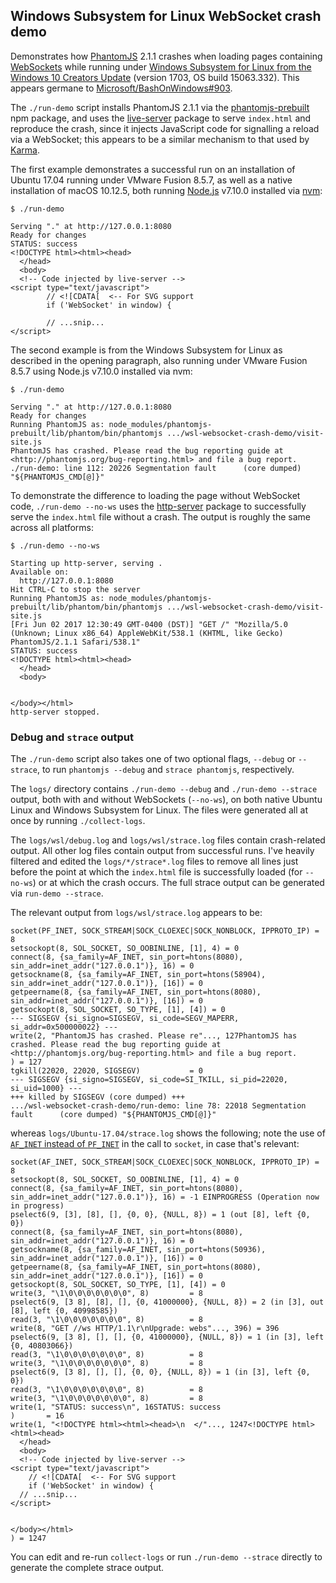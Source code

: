 ## Windows Subsystem for Linux WebSocket crash demo

Demonstrates how [PhantomJS][phantom] 2.1.1 crashes when loading pages
containing [WebSockets][ws] while running under [Windows Subsystem for Linux
from the Windows 10 Creators Update][wsl] (version 1703, OS build 15063.332).
This appears germane to [Microsoft/BashOnWindows#903][#903].

[phantom]: http://phantomjs.org/
[ws]:      https://developer.mozilla.org/en-US/docs/Web/API/WebSockets_API
[wsl]:     https://blogs.msdn.microsoft.com/commandline/2017/04/11/windows-10-creators-update-whats-new-in-bashwsl-windows-console/
[#903]:    https://github.com/Microsoft/BashOnWindows/issues/903

The `./run-demo` script installs PhantomJS 2.1.1 via the [phantomjs-prebuilt][]
npm package, and uses the [live-server][] package to serve `index.html` and
reproduce the crash, since it injects JavaScript code for signalling a reload
via a WebSocket; this appears to be a similar mechanism to that used by
[Karma][].

[phantomjs-prebuilt]: https://www.npmjs.com/package/phantomjs-prebuilt
[live-server]:        https://www.npmjs.com/package/live-server
[Karma]:              https://karma-runner.github.io/

The first example demonstrates a successful run on an installation of Ubuntu
17.04 running under VMware Fusion 8.5.7, as well as a native installation of
macOS 10.12.5, both running [Node.js][] v7.10.0 installed via [nvm][]:

[Node.js]: https://nodejs.org/
[nvm]:     https://github.com/creationix/nvm

```
$ ./run-demo

Serving "." at http://127.0.0.1:8080
Ready for changes
STATUS: success
<!DOCTYPE html><html><head>
  </head>
  <body>
  <!-- Code injected by live-server -->
<script type="text/javascript">
        // <![CDATA[  <-- For SVG support
        if ('WebSocket' in window) {

        // ...snip...
</script>
```

The second example is from the Windows Subsystem for Linux as described in
the opening paragraph, also running under VMware Fusion 8.5.7 using Node.js
v7.10.0 installed via nvm:

```
$ ./run-demo

Serving "." at http://127.0.0.1:8080
Ready for changes
Running PhantomJS as: node_modules/phantomjs-prebuilt/lib/phantom/bin/phantomjs .../wsl-websocket-crash-demo/visit-site.js
PhantomJS has crashed. Please read the bug reporting guide at
<http://phantomjs.org/bug-reporting.html> and file a bug report.
./run-demo: line 112: 20226 Segmentation fault      (core dumped) "${PHANTOMJS_CMD[@]}"
```

To demonstrate the difference to loading the page without WebSocket code,
`./run-demo --no-ws` uses the [http-server][] package to successfully serve the
`index.html` file without a crash. The output is roughly the same across all
platforms:

[http-server]: https://www.npmjs.com/package/http-server

```
$ ./run-demo --no-ws

Starting up http-server, serving .
Available on:
  http://127.0.0.1:8080
Hit CTRL-C to stop the server
Running PhantomJS as: node_modules/phantomjs-prebuilt/lib/phantom/bin/phantomjs .../wsl-websocket-crash-demo/visit-site.js
[Fri Jun 02 2017 12:30:49 GMT-0400 (DST)] "GET /" "Mozilla/5.0 (Unknown; Linux x86_64) AppleWebKit/538.1 (KHTML, like Gecko) PhantomJS/2.1.1 Safari/538.1"
STATUS: success
<!DOCTYPE html><html><head>
  </head>
  <body>


</body></html>
http-server stopped.
```

### Debug and `strace` output

The `./run-demo` script also takes one of two optional flags, `--debug` or
`--strace`, to run `phantomjs --debug` and `strace phantomjs`, respectively.

The `logs/` directory contains `./run-demo --debug` and `./run-demo --strace`
output, both with and without WebSockets (`--no-ws`), on both native Ubuntu
Linux and Windows Subsystem for Linux. The files were generated all at once by
running `./collect-logs`.

The `logs/wsl/debug.log` and `logs/wsl/strace.log` files contain crash-related
output. All other log files contain output from successful runs. I've heavily
filtered and edited the `logs/*/strace*.log` files to remove all lines just
before the point at which the `index.html` file is successfully loaded (for
`--no-ws`) or at which the crash occurs. The full strace output can be generated
via `run-demo --strace`.

The relevant output from `logs/wsl/strace.log` appears to be:

```
socket(PF_INET, SOCK_STREAM|SOCK_CLOEXEC|SOCK_NONBLOCK, IPPROTO_IP) = 8
setsockopt(8, SOL_SOCKET, SO_OOBINLINE, [1], 4) = 0
connect(8, {sa_family=AF_INET, sin_port=htons(8080), sin_addr=inet_addr("127.0.0.1")}, 16) = 0
getsockname(8, {sa_family=AF_INET, sin_port=htons(58904), sin_addr=inet_addr("127.0.0.1")}, [16]) = 0
getpeername(8, {sa_family=AF_INET, sin_port=htons(8080), sin_addr=inet_addr("127.0.0.1")}, [16]) = 0
getsockopt(8, SOL_SOCKET, SO_TYPE, [1], [4]) = 0
--- SIGSEGV {si_signo=SIGSEGV, si_code=SEGV_MAPERR, si_addr=0x500000022} ---
write(2, "PhantomJS has crashed. Please re"..., 127PhantomJS has crashed. Please read the bug reporting guide at
<http://phantomjs.org/bug-reporting.html> and file a bug report.
) = 127
tgkill(22020, 22020, SIGSEGV)           = 0
--- SIGSEGV {si_signo=SIGSEGV, si_code=SI_TKILL, si_pid=22020, si_uid=1000} ---
+++ killed by SIGSEGV (core dumped) +++
.../wsl-websocket-crash-demo/run-demo: line 78: 22018 Segmentation fault      (core dumped) "${PHANTOMJS_CMD[@]}"
```

whereas `logs/Ubuntu-17.04/strace.log` shows the following; note the use of
[`AF_INET` instead of `PF_INET`][af_inet] in the call to `socket`, in case
that's relevant:

[af_inet]: https://stackoverflow.com/questions/6729366/what-is-the-difference-between-af-inet-and-pf-inet-in-socket-programming

```
socket(AF_INET, SOCK_STREAM|SOCK_CLOEXEC|SOCK_NONBLOCK, IPPROTO_IP) = 8
setsockopt(8, SOL_SOCKET, SO_OOBINLINE, [1], 4) = 0
connect(8, {sa_family=AF_INET, sin_port=htons(8080), sin_addr=inet_addr("127.0.0.1")}, 16) = -1 EINPROGRESS (Operation now in progress)
pselect6(9, [3], [8], [], {0, 0}, {NULL, 8}) = 1 (out [8], left {0, 0})
connect(8, {sa_family=AF_INET, sin_port=htons(8080), sin_addr=inet_addr("127.0.0.1")}, 16) = 0
getsockname(8, {sa_family=AF_INET, sin_port=htons(50936), sin_addr=inet_addr("127.0.0.1")}, [16]) = 0
getpeername(8, {sa_family=AF_INET, sin_port=htons(8080), sin_addr=inet_addr("127.0.0.1")}, [16]) = 0
getsockopt(8, SOL_SOCKET, SO_TYPE, [1], [4]) = 0
write(3, "\1\0\0\0\0\0\0\0", 8)         = 8
pselect6(9, [3 8], [8], [], {0, 41000000}, {NULL, 8}) = 2 (in [3], out [8], left {0, 40998585})
read(3, "\1\0\0\0\0\0\0\0", 8)          = 8
write(8, "GET //ws HTTP/1.1\r\nUpgrade: webs"..., 396) = 396
pselect6(9, [3 8], [], [], {0, 41000000}, {NULL, 8}) = 1 (in [3], left {0, 40803066})
read(3, "\1\0\0\0\0\0\0\0", 8)          = 8
write(3, "\1\0\0\0\0\0\0\0", 8)         = 8
pselect6(9, [3 8], [], [], {0, 0}, {NULL, 8}) = 1 (in [3], left {0, 0})
read(3, "\1\0\0\0\0\0\0\0", 8)          = 8
write(3, "\1\0\0\0\0\0\0\0", 8)         = 8
write(1, "STATUS: success\n", 16STATUS: success
)       = 16
write(1, "<!DOCTYPE html><html><head>\n  </"..., 1247<!DOCTYPE html><html><head>
  </head>
  <body>
  <!-- Code injected by live-server -->
<script type="text/javascript">
	// <![CDATA[  <-- For SVG support
	if ('WebSocket' in window) {
  // ...snip...
</script>


</body></html>
) = 1247

```

You can edit and re-run `collect-logs` or run `./run-demo --strace` directly to
generate the complete strace output.
